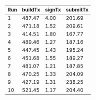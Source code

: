 | Run | buildTx | signTx | submitTx |
| --- | --- | --- | --- |
| 1 | 487.47 | 4.00 | 201.69 |
| 2 | 471.18 | 1.52 | 209.61 |
| 3 | 414.51 | 1.80 | 167.77 |
| 4 | 489.46 | 1.27 | 187.16 |
| 5 | 447.45 | 1.43 | 195.24 |
| 6 | 451.68 | 1.55 | 189.27 |
| 7 | 481.07 | 1.21 | 187.85 |
| 8 | 470.25 | 1.33 | 204.09 |
| 9 | 427.19 | 1.31 | 238.25 |
| 10 | 521.45 | 1.17 | 204.40 |